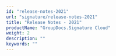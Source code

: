 ```yaml
---
id: "release-notes-2021"
url: "signature/release-notes-2021"
title: "Release Notes - 2021"
productName: "GroupDocs.Signature Cloud"
weight: 2
description: ""
keywords: ""
---
```


